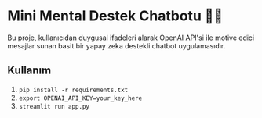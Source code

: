 # Mini Mental Destek Chatbotu 🤖💙

Bu proje, kullanıcıdan duygusal ifadeleri alarak OpenAI API'si ile motive edici mesajlar sunan basit bir yapay zeka destekli chatbot uygulamasıdır.

## Kullanım

1. `pip install -r requirements.txt`
2. `export OPENAI_API_KEY=your_key_here`
3. `streamlit run app.py`
